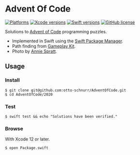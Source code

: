 Advent Of Code
==============

[![Platforms](https://img.shields.io/badge/platforms-macOS-important.svg)][Gameplay Kit]
[![Xcode versions](https://img.shields.io/badge/Xcode-12.2-informational.svg)][Xcode versions]
[![Swift versions](https://img.shields.io/badge/swift-5.3-informational.svg)][Swift versions]
[![GitHub license](https://img.shields.io/badge/license-MIT-lightgrey.svg)][license]

[Gameplay Kit]: https://developer.apple.com/documentation/gameplaykit
[Xcode versions]: https://developer.apple.com/xcode/
[Swift versions]: https://docs.swift.org/swift-book/RevisionHistory/RevisionHistory.html
[license]: https://github.com/otto-schnurr/AdventOfCode/blob/master/LICENSE

Solutions to [Advent of Code][advent-of-code] programming puzzles.

- Implemented in Swift using the [Swift Package Manager][SPM].
- Path finding from [Gameplay Kit].
- Photo by [Annie Spratt].

[advent-of-code]: https://adventofcode.com
[SPM]: https://swift.org/package-manager/
[Annie Spratt]: https://unsplash.com/@anniespratt

Usage
-------

### Install ###

    $ git clone git@github.com:otto-schnurr/AdventOfCode.git
    $ cd AdventOfCode/2020

### Test ###

    $ swift test && echo "Solutions have been verified."

### Browse ###

With Xcode 12 or later.

    $ open Package.swift
